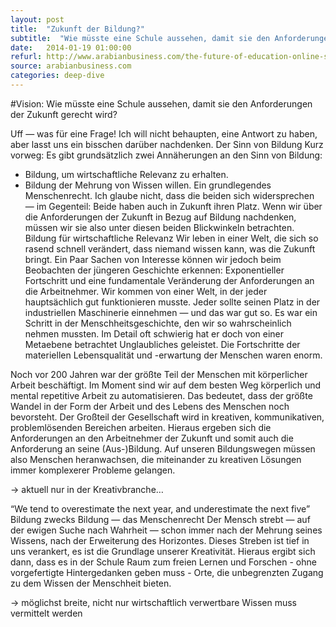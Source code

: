 ```yaml
---
layout: post
title:  "Zukunft der Bildung?"
subtitle:  "Wie müsste eine Schule aussehen, damit sie den Anforderungen der Zukunft gerecht wird?"
date:   2014-01-19 01:00:00
refurl: http://www.arabianbusiness.com/the-future-of-education-online-self-learning-tools-534940.html
source: arabianbusiness.com
categories: deep-dive
---
```



#Vision: Wie müsste eine Schule aussehen, damit sie den Anforderungen der Zukunft gerecht wird?

Uff — was für eine Frage! Ich will nicht behaupten, eine Antwort zu haben, aber lasst uns ein bisschen darüber nachdenken.
Der Sinn von Bildung
Kurz vorweg: Es gibt grundsätzlich zwei Annäherungen an den Sinn von Bildung:
* Bildung, um wirtschaftliche Relevanz zu erhalten.
* Bildung der Mehrung von Wissen willen. Ein grundlegendes Menschenrecht.
Ich glaube nicht, dass die beiden sich widersprechen — im Gegenteil: Beide haben auch in Zukunft ihren Platz. Wenn wir über die Anforderungen der Zukunft in Bezug auf Bildung nachdenken, müssen wir sie also unter diesen beiden Blickwinkeln betrachten.
Bildung für wirtschaftliche Relevanz
Wir leben in einer Welt, die sich so rasend schnell verändert, dass niemand wissen kann, was die Zukunft bringt. Ein Paar Sachen von Interesse können wir jedoch beim Beobachten der jüngeren Geschichte erkennen: Exponentieller Fortschritt und eine fundamentale Veränderung der Anforderungen an die Arbeitnehmer.
Wir kommen von einer Welt, in der jeder hauptsächlich gut funktionieren musste. Jeder sollte seinen Platz in der industriellen Maschinerie einnehmen — und das war gut so. Es war ein Schritt in der Menschheitsgeschichte, den wir so wahrscheinlich nehmen mussten. Im Detail oft schwierig hat er doch von einer Metaebene betrachtet Unglaubliches geleistet. Die Fortschritte der materiellen Lebensqualität und -erwartung der Menschen waren enorm.

Noch vor 200 Jahren war der größte Teil der Menschen mit körperlicher Arbeit beschäftigt. Im Moment sind wir auf dem besten Weg körperlich und mental repetitive Arbeit zu automatisieren. Das bedeutet, dass der größte Wandel in der Form der Arbeit und des Lebens des Menschen noch bevorsteht. Der Großteil der Gesellschaft wird in kreativen, kommunikativen, problemlösenden Bereichen arbeiten.
Hieraus ergeben sich die Anforderungen an den Arbeitnehmer der Zukunft und somit auch die Anforderung an seine (Aus-)Bildung. Auf unseren Bildungswegen müssen also Menschen heranwachsen, die miteinander zu kreativen Lösungen immer komplexerer Probleme gelangen.


→ aktuell nur in der Kreativbranche…


“We tend to overestimate the next year, and underestimate the next five”
Bildung zwecks Bildung — das Menschenrecht
Der Mensch strebt — auf der ewigen Suche nach Wahrheit — schon immer nach der Mehrung seines Wissens, nach der Erweiterung des Horizontes. Dieses Streben ist tief in uns verankert, es ist die Grundlage unserer Kreativität.
Hieraus ergibt sich dann, dass es in der Schule Raum zum freien Lernen und Forschen - ohne vorgefertigte Hintergedanken geben muss - Orte, die unbegrenzten Zugang zu dem Wissen der Menschheit bieten.


→ möglichst breite, nicht nur wirtschaftlich verwertbare Wissen muss vermittelt werden
